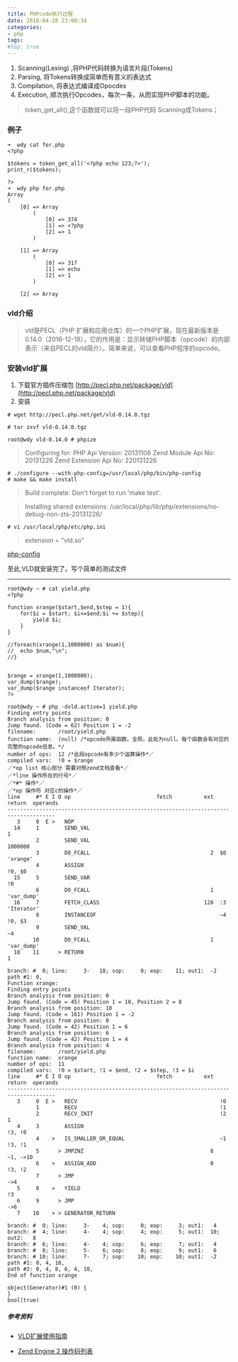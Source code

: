 ```yaml
---
title: PHPcode执行过程
date: 2018-04-28 23:00:34
categories:
- php
tags:
#top: true
---
```



1. Scanning(Lexing) ,将PHP代码转换为语言片段(Tokens)
2. Parsing, 将Tokens转换成简单而有意义的表达式
3. Compilation, 将表达式编译成Opocdes
4. Execution, 顺次执行Opcodes，每次一条，从而实现PHP脚本的功能。


> token_get_all(),这个函数就可以将一段PHP代码 Scanning成Tokens；

### 例子

```
➜  wdy cat for.php
<?php

$tokens = token_get_all('<?php echo 123;?>');
print_r($tokens);

?>
➜  wdy php for.php
Array
(
    [0] => Array
        (
            [0] => 374
            [1] => <?php
            [2] => 1
        )

    [1] => Array
        (
            [0] => 317
            [1] => echo
            [2] => 1
        )

    [2] => Array
```


### vld介绍


> vld是PECL（PHP 扩展和应用仓库）的一个PHP扩展，现在最新版本是 0.14.0（2016-12-18），它的作用是：显示转储PHP脚本（opcode）的内部表示（来自PECL的vld简介）。简单来说，可以查看PHP程序的opcode。

### 安装vld扩展
1. 下载官方插件压缩包
[http://pecl.php.net/package/vld](http://pecl.php.net/package/vld)
2. 安装

``` # wget http://pecl.php.net/get/vld-0.14.0.tgz ```

``` # tar zxvf vld-0.14.0.tgz ```

``` root@wdy vld-0.14.0 # phpize ```

> Configuring for:
PHP Api Version:         20131106
Zend Module Api No:      20131226
Zend Extension Api No:   220131226

``` 
# ./configure --with-php-config=/usr/local/php/bin/php-config
# make && make install
```

> Build complete.
Don't forget to run 'make test'.

> Installing shared extensions:     /usr/local/php/lib/php/extensions/no-debug-non-zts-20131226/

``` # vi /usr/local/php/etc/php.ini ```
> extension = "vld.so"

[php-config](http://www.php.net/manual/zh/install.pecl.php-config.php)

至此,VLD就安装完了。写个简单的测试文件

--- 

```
root@wdy ~ # cat yield.php
<?php

function xrange($start,$end,$step = 1){
	for($i = $start; $i<=$end;$i += $step){
		yield $i;
	}
}

//foreach(xrange(1,1000000) as $num){
//	echo $num,"\n";
//}


$range = xrange(1,1000000);
var_dump($range);
var_dump($range instanceof Iterator);
?>
```


```
root@wdy ~ # php -dvld.active=1 yield.php
Finding entry points
Branch analysis from position: 0
Jump found. (Code = 62) Position 1 = -2
filename:       /root/yield.php
function name:  (null) /*opcode所属函数。全局，此处为null。每个函数会有对应的完整的opcode信息。*/
number of ops:  12 /*此段opcode有多少个运算操作*／
compiled vars:  !0 = $range
／*op list 核心部分 需要对照zend文档查看*／
／*line 操作所在的行号*／
／*#* 操作*／
／*op 操作符 对应c的操作*／
line     #* E I O op                           fetch          ext  return  operands
-------------------------------------------------------------------------------------
   3     0  E >   NOP
  14     1        SEND_VAL                                                 1
         2        SEND_VAL                                                 1000000
         3        DO_FCALL                                      2  $0      'xrange'
         4        ASSIGN                                                   !0, $0
  15     5        SEND_VAR                                                 !0
         6        DO_FCALL                                      1          'var_dump'
  16     7        FETCH_CLASS                                 128  :3      'Iterator'
         8        INSTANCEOF                                       ~4      !0, $3
         9        SEND_VAL                                                 ~4
        10        DO_FCALL                                      1          'var_dump'
  18    11      > RETURN                                                   1

branch: #  0; line:     3-   18; sop:     0; eop:    11; out1:  -2
path #1: 0,
Function xrange:
Finding entry points
Branch analysis from position: 0
Jump found. (Code = 45) Position 1 = 10, Position 2 = 8
Branch analysis from position: 10
Jump found. (Code = 161) Position 1 = -2
Branch analysis from position: 8
Jump found. (Code = 42) Position 1 = 6
Branch analysis from position: 6
Jump found. (Code = 42) Position 1 = 4
Branch analysis from position: 4
filename:       /root/yield.php
function name:  xrange
number of ops:  11
compiled vars:  !0 = $start, !1 = $end, !2 = $step, !3 = $i
line     #* E I O op                           fetch          ext  return  operands
-------------------------------------------------------------------------------------
   3     0  E >   RECV                                             !0
         1        RECV                                             !1
         2        RECV_INIT                                        !2      1
   4     3        ASSIGN                                                   !3, !0
         4    >   IS_SMALLER_OR_EQUAL                              ~1      !3, !1
         5      > JMPZNZ                                        8          ~1, ->10
         6    >   ASSIGN_ADD                                    0          !3, !2
         7      > JMP                                                      ->4
   5     8    >   YIELD                                                    !3
   6     9      > JMP                                                      ->6
   7    10    > > GENERATOR_RETURN

branch: #  0; line:     3-    4; sop:     0; eop:     3; out1:   4
branch: #  4; line:     4-    4; sop:     4; eop:     5; out1:  10; out2:   8
branch: #  6; line:     4-    4; sop:     6; eop:     7; out1:   4
branch: #  8; line:     5-    6; sop:     8; eop:     9; out1:   6
branch: # 10; line:     7-    7; sop:    10; eop:    10; out1:  -2
path #1: 0, 4, 10,
path #2: 0, 4, 8, 6, 4, 10,
End of function xrange

object(Generator)#1 (0) {
}
bool(true)
```




##### 参考资料
- [VLD扩展使用指南](http://www.phppan.com/2011/05/vld-extension/)

- [Zend Engine 2 操作码列表](http://php.net/manual/zh/internals2.opcodes.list.php/)

